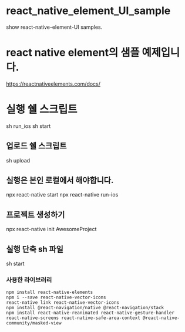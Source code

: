 # react_native_element_UI_sample
show react-native-element-UI samples.

# react native element의 샘플 예제입니다.
https://reactnativeelements.com/docs/

# 실행 쉘 스크립트
sh run_ios
sh start

## 업로드 쉘 스크립트
sh upload

## 실행은 본인 로컬에서 해야합니다.
npx react-native start
npx react-native run-ios

## 프로젝트 생성하기
npx react-native init AwesomeProject

## 실행 단축 sh 파일
sh start

### 사용한 라이브러리
```
npm install react-native-elements
npm i --save react-native-vector-icons
react-native link react-native-vector-icons
npm install @react-navigation/native @react-navigation/stack
npm install react-native-reanimated react-native-gesture-handler react-native-screens react-native-safe-area-context @react-native-community/masked-view

```